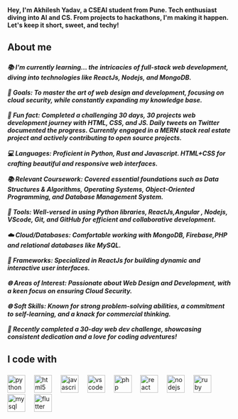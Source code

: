 ###

<h4 align="left">Hey, I'm Akhilesh Yadav, a CSEAI student from Pune. Tech enthusiast diving into AI and CS. From projects to hackathons, I'm making it happen. Let's keep it short, sweet, and techy!</h4>

###

<h2 align="left">About me</h2>

###

<h5 align="left">📚 I'm currently learning... the intricacies of full-stack web development, diving into technologies like ReactJs, Nodejs, and MongoDB.<br><br>🎯 Goals: To master the art of web design and development, focusing on cloud security, while constantly expanding my knowledge base.<br><br>🎲 Fun fact: Completed a challenging 30 days, 30 projects web development journey with HTML, CSS, and JS. Daily tweets on Twitter documented the progress. Currently engaged in a MERN stack real estate project and actively contributing to open source projects.<br><br>💻 Languages: Proficient in Python, Rust and Javascript. HTML+CSS for crafting beautiful and responsive web interfaces.<br><br>📚 Relevant Coursework: Covered essential foundations such as Data Structures & Algorithms, Operating Systems, Object-Oriented Programming, and Database Management System.<br><br>🧰 Tools: Well-versed in using Python libraries, ReactJs,Angular , Nodejs, VScode, Git, and GitHub for efficient and collaborative development.<br><br>☁️ Cloud/Databases: Comfortable working with MongoDB, Firebase,PHP and relational databases like MySQL.<br><br>🤖 Frameworks: Specialized in ReactJs for building dynamic and interactive user interfaces.<br><br>🌐 Areas of Interest: Passionate about Web Design and Development, with a keen focus on ensuring Cloud Security.<br><br>🌐 Soft Skills: Known for strong problem-solving abilities, a commitment to self-learning, and a knack for commercial thinking.<br><br>🚀 Recently completed a 30-day web dev challenge, showcasing consistent dedication and a love for coding adventures!</h5>

###

<h2 align="left">I code with</h2>

###

<div align="left">
  <img src="https://cdn.jsdelivr.net/gh/devicons/devicon/icons/python/python-original.svg" height="40" alt="python logo"  />
  <img width="12" />
  <img src="https://cdn.jsdelivr.net/gh/devicons/devicon/icons/html5/html5-original.svg" height="40" alt="html5 logo"  />
  <img width="12" />
  <img src="https://cdn.jsdelivr.net/gh/devicons/devicon/icons/javascript/javascript-original.svg" height="40" alt="javascript logo"  />
  <img width="12" />
  <img src="https://cdn.jsdelivr.net/gh/devicons/devicon/icons/vscode/vscode-original.svg" height="40" alt="vscode logo"  />
  <img width="12" />
  <img src="https://cdn.jsdelivr.net/gh/devicons/devicon/icons/php/php-original.svg" height="40" alt="php logo"  />
  <img width="12" />
  <img src="https://cdn.jsdelivr.net/gh/devicons/devicon/icons/react/react-original.svg" height="40" alt="react logo"  />
  <img width="12" />
  <img src="https://cdn.jsdelivr.net/gh/devicons/devicon/icons/nodejs/nodejs-original.svg" height="40" alt="nodejs logo"  />
  <img width="12" />
  <img src="https://cdn.jsdelivr.net/gh/devicons/devicon/icons/ruby/ruby-original.svg" height="40" alt="ruby logo"  />
  <img width="12" />
  <img src="https://cdn.jsdelivr.net/gh/devicons/devicon/icons/mysql/mysql-original.svg" height="40" alt="mysql logo"  />
  <img width="12" />
  <img src="https://cdn.jsdelivr.net/gh/devicons/devicon/icons/flutter/flutter-original.svg" height="40" alt="flutter logo"  />
</div>

###
